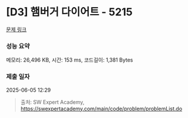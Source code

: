 # [D3] 햄버거 다이어트 - 5215 

[문제 링크](https://swexpertacademy.com/main/code/problem/problemDetail.do?contestProbId=AWT-lPB6dHUDFAVT) 

### 성능 요약

메모리: 26,496 KB, 시간: 153 ms, 코드길이: 1,381 Bytes

### 제출 일자

2025-06-05 12:29



> 출처: SW Expert Academy, https://swexpertacademy.com/main/code/problem/problemList.do